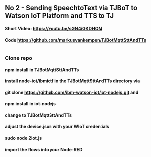 ## No 2 - Sending SpeechtoText via TJBoT to Watson IoT Platform and TTS to TJ
#### Short Video: https://youtu.be/sGN4iGKDHOM
#### Code https://github.com/markusvankempen/TJBotMqttSttAndTTs
#
### Clone repo
#### npm install in TJBotMqttSttAndTTs
#### install node-iot/ibmiotf in the TJBotMqttSttAndTTs directory via
#### git clone https://github.com/ibm-watson-iot/iot-nodejs.git and
#### npm install in iot-nodejs
#### change to TJBotMqttSttAndTTs
#### adjust the device.json with your WIoT credentials
#### sudo node 2iot.js
#### import the flows into your Node-RED
